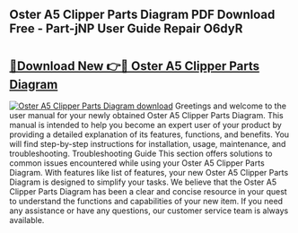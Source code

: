 ## Oster A5 Clipper Parts Diagram PDF Download Free - Part-jNP User Guide Repair O6dyR

# <h2><a href="http://dfswoa.blite.top/?on=Oster+A5+Clipper+Parts+Diagram">🔗Download New 👉🔴 Oster A5 Clipper Parts Diagram</a></h2>

[![Oster A5 Clipper Parts Diagram download](https://i.imgur.com/lujVjoI.png)](http://dfswoa.blite.top/?on=Oster+A5+Clipper+Parts+Diagram)
Greetings and welcome to the user manual for your newly obtained Oster A5 Clipper Parts Diagram. This manual is intended to help you become an expert user of your product by providing a detailed explanation of its features, functions, and benefits. You will find step-by-step instructions for installation, usage, maintenance, and troubleshooting. Troubleshooting Guide This section offers solutions to common issues encountered while using your Oster A5 Clipper Parts Diagram. With features like list of features, your new Oster A5 Clipper Parts Diagram is designed to simplify your tasks. We believe that the Oster A5 Clipper Parts Diagram has been a clear and concise resource in your quest to understand the functions and capabilities of your new item. If you need any assistance or have any questions, our customer service team is always available.
